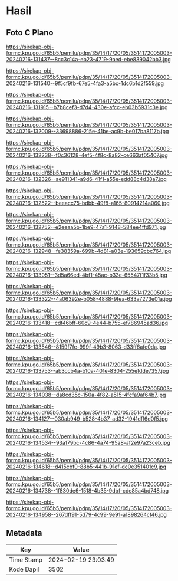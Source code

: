 # Hasil

## Foto C Plano

https://sirekap-obj-formc.kpu.go.id/65b5/pemilu/pdpr/35/14/17/20/05/3514172005003-20240216-131437--8cc3c14a-eb23-4719-9aed-ebe839042bb3.jpg

https://sirekap-obj-formc.kpu.go.id/65b5/pemilu/pdpr/35/14/17/20/05/3514172005003-20240216-131540--9f5cf9fb-67e5-4fa3-a5bc-1dc6b1d2f559.jpg

https://sirekap-obj-formc.kpu.go.id/65b5/pemilu/pdpr/35/14/17/20/05/3514172005003-20240216-131915--b7b8cef3-d7d4-430e-afcc-eb03b5931c3e.jpg

https://sirekap-obj-formc.kpu.go.id/65b5/pemilu/pdpr/35/14/17/20/05/3514172005003-20240216-132009--33698886-215e-41be-ac9b-be017ba8117b.jpg

https://sirekap-obj-formc.kpu.go.id/65b5/pemilu/pdpr/35/14/17/20/05/3514172005003-20240216-132238--f0c36128-4ef5-4f8c-8a82-ce663af05407.jpg

https://sirekap-obj-formc.kpu.go.id/65b5/pemilu/pdpr/35/14/17/20/05/3514172005003-20240216-132326--ae911341-a9d6-41f1-a55e-edd88c4d38a7.jpg

https://sirekap-obj-formc.kpu.go.id/65b5/pemilu/pdpr/35/14/17/20/05/3514172005003-20240216-132522--beeacc75-bdbb-49f8-a165-80914214a060.jpg

https://sirekap-obj-formc.kpu.go.id/65b5/pemilu/pdpr/35/14/17/20/05/3514172005003-20240216-132752--e2eeaa5b-1be9-47a1-9148-584ee4ffd971.jpg

https://sirekap-obj-formc.kpu.go.id/65b5/pemilu/pdpr/35/14/17/20/05/3514172005003-20240216-132948--fe38359a-699b-4d81-a03e-193659cbc764.jpg

https://sirekap-obj-formc.kpu.go.id/65b5/pemilu/pdpr/35/14/17/20/05/3514172005003-20240216-133051--3d5a66ed-4bf1-45ac-b33e-65547f1f33b5.jpg

https://sirekap-obj-formc.kpu.go.id/65b5/pemilu/pdpr/35/14/17/20/05/3514172005003-20240216-133322--4a06392e-b058-4888-9fea-633a7273e01a.jpg

https://sirekap-obj-formc.kpu.go.id/65b5/pemilu/pdpr/35/14/17/20/05/3514172005003-20240216-133418--cdf46bff-60c9-4e44-b755-ef786945ad36.jpg

https://sirekap-obj-formc.kpu.go.id/65b5/pemilu/pdpr/35/14/17/20/05/3514172005003-20240216-133546--8159f7fe-999f-49b3-8063-d33ff6afe0da.jpg

https://sirekap-obj-formc.kpu.go.id/65b5/pemilu/pdpr/35/14/17/20/05/3514172005003-20240216-133753--ab3ccb4a-b10a-401e-8304-255efdde7357.jpg

https://sirekap-obj-formc.kpu.go.id/65b5/pemilu/pdpr/35/14/17/20/05/3514172005003-20240216-134038--da8cd35c-150a-4f82-a515-4fcfa9af64b7.jpg

https://sirekap-obj-formc.kpu.go.id/65b5/pemilu/pdpr/35/14/17/20/05/3514172005003-20240216-134127--030ab949-b528-4b37-ad32-1941dff6d0f5.jpg

https://sirekap-obj-formc.kpu.go.id/65b5/pemilu/pdpr/35/14/17/20/05/3514172005003-20240216-134534--93a179bc-4c86-4a74-95a8-af2e97a23ceb.jpg

https://sirekap-obj-formc.kpu.go.id/65b5/pemilu/pdpr/35/14/17/20/05/3514172005003-20240216-134618--d415cbf0-88b5-441b-91ef-dc0e351401c9.jpg

https://sirekap-obj-formc.kpu.go.id/65b5/pemilu/pdpr/35/14/17/20/05/3514172005003-20240216-134738--1f830de6-1518-4b35-9dbf-cde85a4bd748.jpg

https://sirekap-obj-formc.kpu.go.id/65b5/pemilu/pdpr/35/14/17/20/05/3514172005003-20240216-134958--267dff91-5d79-4c99-9e91-a1898264cf46.jpg


## Metadata

| Key        | Value               |
| ---------- | ------------------- |
| Time Stamp | 2024-02-19 23:03:49 |
| Kode Dapil | 3502                |



